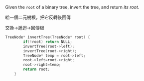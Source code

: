 Given the `root` of a binary tree, invert the tree, and return _its root_.

給一個二元樹根，把它反轉後回傳

交換→遞迴→回傳根

```cpp
TreeNode* invertTree(TreeNode* root) {
        if(!root) return NULL;
        invertTree(root->left);
        invertTree(root->right);
        TreeNode* temp = root->left;
        root->left=root->right;
        root->right=temp;
        return root;
    }
```
